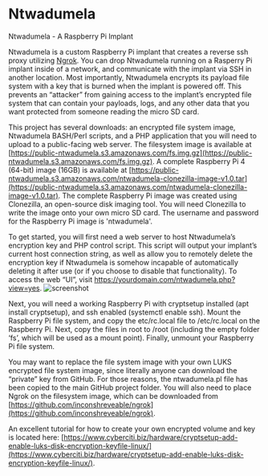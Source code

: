# Ntwadumela
Ntwadumela - A Raspberry Pi Implant

Ntwadumela is a custom Raspberry Pi implant that creates a reverse ssh proxy utilizing [Ngrok](https://github.com/inconshreveable/ngrok).  You can drop Ntwadumela running on a Rasperry Pi implant inside of a network, and communicate with the implant via SSH in another location.  Most importantly, Ntwadumela encrypts its payload file system with a key that is burned when the implant is powered off.  This prevents an “attacker” from gaining access to the implant’s encrypted file system that can contain your payloads, logs, and any other data that you want protected from someone reading the micro SD card.

This project has several downloads: an encrypted file system image, Ntwadumela BASH/Perl scripts, and a PHP application that you will need to upload to a public-facing web server.  The filesystem image is available at [https://public-ntwadumela.s3.amazonaws.com/fs.img.gz](https://public-ntwadumela.s3.amazonaws.com/fs.img.gz).  A complete Raspberry Pi 4 (64-bit) image (16GB) is available at [https://public-ntwadumela.s3.amazonaws.com/ntwadumela-clonezilla-image-v1.0.tar](https://public-ntwadumela.s3.amazonaws.com/ntwadumela-clonezilla-image-v1.0.tar).  The complete Raspberry Pi image was created using Clonezilla, an open-source disk imaging tool.  You will need Clonezilla to write the image onto your own micro SD card.  The username and password for the Raspberry Pi image is 'ntwadumela'.

To get started, you will first need a web server to host Ntwadumela’s encryption key and PHP control script.  This script will output your implant’s current host connection string, as well as allow you to remotely delete the encryption key if Ntwadumela is somehow incapable of automatically deleting it after use (or if you choose to disable that functionality).  To access the web “UI”, visit https://yourdomain.com/ntwadumela.php?view=yes.  ![screenshot](https://github.com/christopher-pace/Ntwadumela/assets/22531478/62f38a3e-f5e5-4d79-baff-094ce5699e0a)

Next, you will need a working Raspberry Pi with cryptsetup installed (apt install cryptsetup), and ssh enabled (systemctl enable ssh).  Mount the Raspberry Pi file system, and copy the etc/rc.local file to /etc/rc.local on the Raspberry Pi.  Next, copy the files in root to /root (including the empty folder ‘fs’, which will be used as a mount point).  Finally, unmount your Raspberry Pi file system.

You may want to replace the file system image with your own LUKS encrypted file system image, since literally anyone can download the “private” key from GitHub.  For those reasons, the ntwadumela.pl file has been copied to the main GitHub project folder.  You will also need to place Ngrok on the filesystem image, which can be downloaded from  [https://github.com/inconshreveable/ngrok](https://github.com/inconshreveable/ngrok).

An excellent tutorial for how to create your own encrypted volume and key is located here: [https://www.cyberciti.biz/hardware/cryptsetup-add-enable-luks-disk-encryption-keyfile-linux/](https://www.cyberciti.biz/hardware/cryptsetup-add-enable-luks-disk-encryption-keyfile-linux/).
